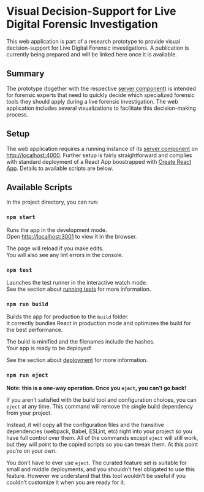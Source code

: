 # Visual Decision-Support for Live Digital Forensic Investigation

This web application is part of a research prototype to provide visual decision-support for Live Digital Forensic investigations. A publication is currently being prepared and will be linked here once it is available.

## Summary

The prototype (together with the respective [server component](https://github.com/bof64665/LDF_GraphQLServer)) is intended for forensic experts that need to quickly decide which specialized forensic tools they should apply during a live forensic investigation. The web application includes several visualizations to facilitate this decision-making process.

## Setup
The web application requires a running instance of its [server component](https://github.com/bof64665/LDF_GraphQLServer) on [http://localhost:4000](http://localhost:4000). Further setup is fairly straightforward and complies with standard deployment of a React App boostrapped with [Create React App](https://github.com/facebook/create-react-app). Details to available scripts are below.

## Available Scripts

In the project directory, you can run:

### `npm start`

Runs the app in the development mode.\
Open [http://localhost:3001](http://localhost:3001) to view it in the browser.

The page will reload if you make edits.\
You will also see any lint errors in the console.

### `npm test`

Launches the test runner in the interactive watch mode.\
See the section about [running tests](https://facebook.github.io/create-react-app/docs/running-tests) for more information.

### `npm run build`

Builds the app for production to the `build` folder.\
It correctly bundles React in production mode and optimizes the build for the best performance.

The build is minified and the filenames include the hashes.\
Your app is ready to be deployed!

See the section about [deployment](https://facebook.github.io/create-react-app/docs/deployment) for more information.

### `npm run eject`

**Note: this is a one-way operation. Once you `eject`, you can’t go back!**

If you aren’t satisfied with the build tool and configuration choices, you can `eject` at any time. This command will remove the single build dependency from your project.

Instead, it will copy all the configuration files and the transitive dependencies (webpack, Babel, ESLint, etc) right into your project so you have full control over them. All of the commands except `eject` will still work, but they will point to the copied scripts so you can tweak them. At this point you’re on your own.

You don’t have to ever use `eject`. The curated feature set is suitable for small and middle deployments, and you shouldn’t feel obligated to use this feature. However we understand that this tool wouldn’t be useful if you couldn’t customize it when you are ready for it.
